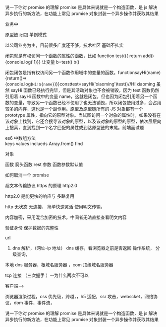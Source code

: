 说一下你对 promise 的理解
promise 是具体来说就是一个构造函数，是 js 解决异步执行的新方法，在功能上常见 promise 对象封装一个异步操作并获取其结果

业务中

原型链
闭包
单例模式

以公司业务为主，目前很多广度还不够，技术社区
基础不扎实

闭包就是有权访问一个函数的属性的函数，比如 function test(){ return add(){console.log('1)}} 让变量 b=test()
b()

闭包闭包是指有权访问另一个函数作用域中的变量的函数。functionsayHi(name){return()=>{console.log(`Hi!${name}`)}}consttest=sayHi('xiaoming')test()//Hi!xiaoming 虽然 sayHi 函数已经执行完毕，但是其活动对象也不会被销毁，因为 test 函数仍然引用着 sayHi 函数中的变量 name，这就是闭包。但也因为闭包引用着另一个函数的变量，导致另一个函数已经不使用了也无法销毁，所以闭包使用过多，会占用较多的内存，这也是一个副作用。原型及原型链所有的 JS 对象都有一个 prototype 属性，指向它的原型对象。当试图访问一个对象的属性时，如果没有在该对象上找到，它还会搜寻该对象的原型，以及该对象的原型的原型，依次层层向上搜索，直到找到一个名字匹配的属性或到达原型链的末尾。前端面试题

es6 中数组方法  
keys values inclueds Array.from() find

对象

函数 箭头函数
rest 参数
函数参数默认值

如何取消一个 promise

超文本传输协议
https 的原理 http2.0

http2.0 是能更快的响应与 多路复用

http 无状态
无连接，
简单快速灵活
使用明文传输，

内容加密，采用混合加密的技术，中间者无法直接查看明文内容

验证身份
保护数据的完整性

url

1. dns 解析，（网址-ip 地址） dns 缓存，看浏览器之前是否返回
   操作系统， 分级查询，

本地 dns 服务器，根域名服务器 ，com 顶级域名服务器

tcp 连接 （三次握手 ）--为什么两次不可以

客户端——>

浏览器渲染过程，css 优先级，跨越，，h5 适配，ssr 攻击，webscket，网络协议，dom 事件，事件流，

说一下你对 promise 的理解
promise 是具体来说就是一个构造函数，是 js 解决异步执行的新方法，在功能上常见 promise 对象封装一个异步操作并获取其结果
